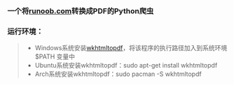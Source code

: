 ﻿
### 一个将[runoob.com](http://www.runoob.com)转换成PDF的Python爬虫

### 运行环境：
> * Windows系统安装[wkhtmltopdf](http://wkhtmltopdf.org/downloads.html)，将该程序的执行路径加入到系统环境 $PATH 变量中
> * Ubuntu系统安装wkhtmltopdf：sudo apt-get install wkhtmltopdf
> * Arch系统安装wkhtmltopdf：sudo pacman -S wkhtmltopdf
